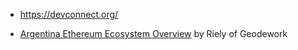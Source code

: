 
- https://devconnect.org/

- [Argentina Ethereum Ecosystem Overview](https://localethereum.beehiiv.com/p/argentina-ethereum-ecosystem-overview) by Riely of Geodework 
